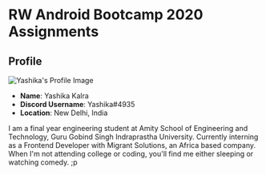 # RW Android Bootcamp 2020 Assignments

## Profile

![Yashika's Profile Image](https://user-images.githubusercontent.com/39722898/83765438-cc3cd500-a698-11ea-826c-8a7278d6ac0c.jpg)

* **Name**: Yashika Kalra
* **Discord Username**: Yashika#4935
* **Location**: New Delhi, India

I am a final year engineering student at Amity School of Engineering and Technology, Guru Gobind Singh Indraprastha University. Currently interning as a Frontend Developer with Migrant Solutions, an Africa based company. When I'm not attending college or coding, you'll find me either sleeping or watching comedy. ;p
